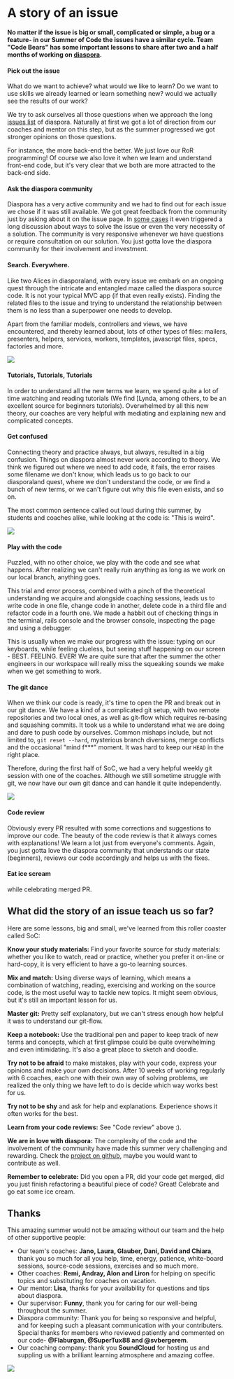 # A story of an issue

**No matter if the issue is big or small, complicated or simple, a bug or a feature- in our Summer of Code the issues have a similar cycle. Team "Code Bears" has some important lessons to share after two and a half months of working on [diaspora](https://diasporafoundation.org/).**

#### Pick out the issue

What do we want to achieve? what would we like to learn? Do we want to use skills we already learned or learn something new? would we actually see the results of our work?

We try to ask ourselves all those questions when we approach the long [issues list](https://github.com/diaspora/diaspora/issues) of diaspora. Naturally at first we got a lot of direction from our coaches and mentor on this step, but as the summer progressed we got stronger opinions on those questions.

For instance, the more back-end the better. We just love our RoR programming! Of course we also love it when we learn and understand front-end code, but it's very clear that we both are more attracted to the back-end side.

#### Ask the diaspora community

Diaspora has a very active community and we had to find out for each issue we chose if it was still available. We got great feedback from the community just by asking about it on the issue page. In [some cases](https://github.com/diaspora/diaspora/issues/7471) it even triggered a long discussion about ways to solve the issue or even the very necessity of a solution. The community is very responsive whenever we have questions or require consultation on our solution. You just gotta love the diaspora community for their involvement and investment.

#### Search. Everywhere.

Like two Alices in diasporaland, with every issue we embark on an ongoing quest through the intricate and entangled maze called the diaspora source code. It is not your typical MVC app (if that even really exists). Finding the related files to the issue and trying to understand the relationship between them is no less than a superpower one needs to develop.

Apart from the familiar models, controllers and views, we have encountered, and thereby learned about, lots of other types of files: mailers, presenters, helpers, services, workers, templates, javascript files, specs, factories and more.  

![](https://media.giphy.com/media/ACLCA6bvwBEvC/giphy.gif)  

#### Tutorials, Tutorials, Tutorials

In order to understand all the new terms we learn, we spend quite a lot of time watching and reading tutorials (We find [Lynda[](https://www.lynda.com/), among others, to be an excellent source for beginners tutorials). Overwhelmed by all this new theory, our coaches are very helpful with mediating and explaining new and complicated concepts.

#### Get confused

Connecting theory and practice always, but always, resulted in a big confusion. Things on diaspora almost never work according to theory. We think we figured out where we need to add code, it fails, the error raises some filename we don't know, which leads us to go back to our diasporaland quest, where we don't understand the code, or we find a bunch of new terms, or we can't figure out why this file even exists, and so on.

The most common sentence called out loud during this summer, by students and coaches alike, while looking at the code is: "This is weird".      

![](https://media.giphy.com/media/h2JpSEKZRbYtO/giphy.gif)

#### Play with the code

Puzzled, with no other choice, we play with the code and see what happens. After realizing we can't really ruin anything as long as we work on our local branch, anything goes.

This trial and error process, combined with a pinch of the theoretical understanding we acquire and alongside coaching sessions, leads us to write code in one file, change code in another, delete code in a third file and refactor code in a fourth one. We made a habbit out of checking things in the terminal, rails console and the browser console, inspecting the page and using a debugger.

This is usually when we make our progress with the issue: typing on our keyboards, while feeling clueless, but seeing stuff happening on our screen - BEST. FEELING. EVER! We are quite sure that after the summer the other engineers in our workspace will really miss the squeaking sounds we make when we get something to work.     

#### The git dance

When we think our code is ready, it's time to open the PR and break out in our git dance. We have a kind of a complicated git setup, with two remote repositories and two local ones, as well as git-flow which requires re-basing and squashing commits. It took us a while to understand what we are doing and dare to push code by ourselves. Common mishaps include, but not limited to, `git reset --hard`, mysterious branch diversions, merge conflicts and the occasional "mind f***" moment. It was hard to keep our `HEAD` in the right place.

Therefore, during the first half of SoC, we had a very helpful weekly git session with one of the coaches. Although we still sometime struggle with git, we now have our own git dance and can handle it quite independently.

![](https://avatars3.githubusercontent.com/u/23492828?v=3&s=200)

#### Code review

Obviously every PR resulted with some corrections and suggestions to improve our code. The beauty of the code review is that it always comes with explanations! We learn a lot just from everyone's comments. Again, you just gotta love the diaspora community that understands our state (beginners), reviews our code accordingly and helps us with the fixes.

#### Eat ice scream

while celebrating merged PR.  

## What did the story of an issue teach us so far?

Here are some lessons, big and small, we've learned from this roller coaster called SoC:

**Know your study materials:** Find your favorite source for study materials: whether you like to watch, read or practice, whether you prefer it on-line or hard-copy, it is very efficient to have a go-to learning sources.

**Mix and match:** Using diverse ways of learning, which means a combination of watching, reading, exercising and working on the source code, is the most useful way to tackle new topics. It might seem obvious, but it's still an important lesson for us.

**Master git:** Pretty self explanatory, but we can't stress enough how helpful it was to understand our git-flow.

**Keep a notebook:** Use the traditional pen and paper to keep track of new terms and concepts, which at first glimpse could be quite overwhelming and even intimidating. It's also a great place to sketch and doodle.

**Try not to be afraid** to make mistakes, play with your code, express your opinions and make your own decisions. After 10 weeks of working regularly with 6 coaches, each one with their own way of solving problems, we realized the only thing we have left to do is decide which way works best for us.

**Try not to be shy** and ask for help and explanations. Experience shows it often works for the best.

**Learn from your code reviews:** See "Code review" above :).

**We are in love with diaspora:** The complexity of the code and the involvement of the community have made this summer very challenging and rewarding. Check the [project on github](https://github.com/diaspora/diaspora), maybe you would want to contribute as well.

**Remember to celebrate:** Did you open a PR, did your code get merged, did you just finish refactoring a beautiful piece of code? Great! Celebrate and go eat some ice cream.

## Thanks

This amazing summer would not be amazing without our team and the help of other supportive people:

* Our team's coaches: **Jano, Laura, Glauber, Dani, David and Chiara**, thank you so much for all you help, time, energy, patience, white-board sessions, source-code sessions, exercises and so much more.
* Other coaches: **Remi, Andray, Alon and Liron** for helping on specific topics and substituting for coaches on vacation.  
* Our mentor: **Lisa**, thanks for your availability for questions and tips about diaspora.
* Our supervisor: **Funny**, thank you for caring for our well-being throughout the summer.
* Diaspora community: Thank you for being so responsive and helpful, and for keeping such a pleasant communication with your contributers. Special thanks for members who reviewed patiently and commented on our code- **@Flaburgan, @SuperTux88 and @svbergerem**.
* Our coaching company: thank you **SoundCloud** for hosting us and suppling us with a brilliant learning atmosphere and amazing coffee.    

![](http://content.mycutegraphics.com/graphics/thankyou/owl-chalkboard-thank-you.png)
